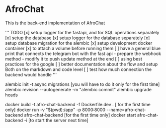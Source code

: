 # AfroChat
This is the back-end implementation of AfroChat


'''
TODO
    [x] setup logger for the fastapi, and for SQL operations separately
    [x] setup the database
    [x] setup logger for the database separately
    [x] setup database migration for the alembic
    [x] setup development docker container
        [x] to attach a volume before running them
    [ ] have a general blue print that connects the telegram bot with the fast api
        - prepare the webhook method 
        - modify it to push update method at the end
    [ ] using best practices for the google 
    [ ] better documentation about the flow and setup Both on the markdown and code level
    [ ] test how much connection the backend would handle 
'''


alembic init -t async migrations [you will have to do it only for the first time]
alembic revision --autogenerate -m "alembic commit"
alembic upgrade heads


docker build -t afro-chat-backend -f Dockerfile.dev . [ for the first time only]
docker run -v "$(pwd):/app" -p 8000:8000 --name=afro-chat-backend afro-chat-backend [for the first time only]
docker start afro-chat-backend -i [to start the server next time]
